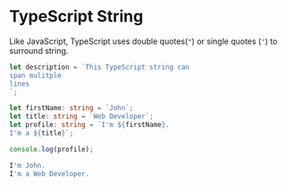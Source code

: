 # TypeScript String

Like JavaScript, TypeScript uses double quotes(`"`) or single quotes (`'`) to surround string.

```ts
let description = `This TypeScript string can
span mulitple
lines
`;
```

```ts
let firstName: string = `John`;
let title: string = `Web Developer`;
let profile: string = `I'm ${firstName}. 
I'm a ${title}`;

console.log(profile);
```

```ts
I'm John.
I'm a Web Developer.
```
